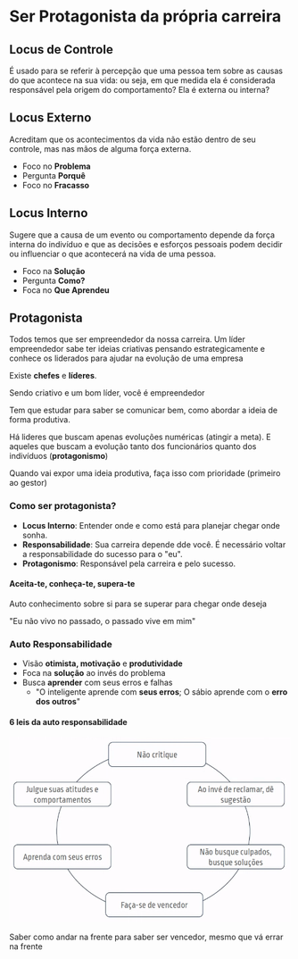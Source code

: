 # Ser Protagonista da própria carreira

## Locus de Controle

É usado para se referir à percepção que uma pessoa tem sobre as causas do que acontece na sua vida: ou seja, em que medida ela é considerada responsável pela origem do comportamento? Ela é externa ou interna?

## Locus Externo

Acreditam que os acontecimentos da vida não estão dentro de seu controle, mas nas mãos de alguma força externa.

- Foco no **Problema**
- Pergunta **Porquê**
- Foco no **Fracasso**

## Locus Interno

Sugere que a causa de um evento ou comportamento depende da força interna do indivíduo e que as decisões e esforços pessoais podem decidir ou influenciar o que acontecerá na vida de uma pessoa.

- Foco na **Solução**
- Pergunta **Como?**
- Foca no **Que Aprendeu**

## Protagonista

Todos temos que ser empreendedor da nossa carreira. Um líder empreendedor sabe ter ideias criativas pensando estrategicamente e conhece os liderados para ajudar na evolução de uma empresa

Existe **chefes** e **líderes**.

Sendo criativo e um bom líder, você é empreendedor

Tem que estudar para saber se comunicar bem, como abordar a ideia de forma produtiva.

Há lideres que buscam apenas evoluções numéricas (atingir a meta). E aqueles que buscam a evolução tanto dos funcionários quanto dos indivíduos (**protagonismo**)

Quando vai expor uma ideia produtiva, faça isso com prioridade (primeiro ao gestor)

### Como ser protagonista?

- **Locus Interno**: Entender onde e como está para planejar chegar onde sonha.
- **Responsabilidade**: Sua carreira depende dde você. É necessário voltar a responsabilidade do sucesso para o "eu".
- **Protagonismo**: Responsável pela carreira e pelo sucesso.

#### Aceita-te, conheça-te, supera-te

Auto conhecimento sobre si para se superar para chegar onde deseja

"Eu não vivo no passado, o passado vive em mim"

### Auto Responsabilidade

- Visão **otimista, motivação** e **produtividade**
- Foca na **solução** ao invés do problema
- Busca **aprender** com seus erros e falhas
  - "O inteligente aprende com **seus erros**; O sábio aprende com o **erro dos outros**"

#### 6 leis da auto responsabilidade

![leis](./images/leis-auto-responsabilidade.PNG)

Saber como andar na frente para saber ser vencedor, mesmo que vá errar na frente
